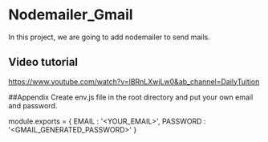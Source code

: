 # Nodemailer_Gmail
In this project, we are going to add nodemailer to send mails.

## Video tutorial
https://www.youtube.com/watch?v=lBRnLXwjLw0&ab_channel=DailyTuition

##Appendix
Create env.js file in the root directory and put your own email and password.

module.exports = {
    EMAIL : '<YOUR_EMAIL>',
    PASSWORD : '<GMAIL_GENERATED_PASSWORD>'
}

